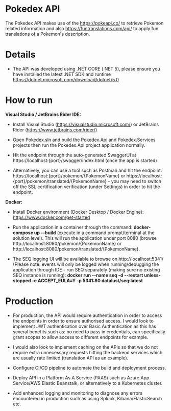 # Pokedex API

The Pokedex API makes use of the https://pokeapi.co/ to retrieve Pokemon related information and also https://funtranslations.com/api/ to apply fun translations of a Pokemon's description.

# Details
- The API was developed using .NET CORE (.NET 5), please ensure you have installed the latest .NET SDK and runtime https://dotnet.microsoft.com/download/dotnet/5.0

# How to run

**Visual Studio / JetBrains Rider IDE:**
- Install Visual Studio (https://visualstudio.microsoft.com/) or JetBrains Rider (https://www.jetbrains.com/rider/)
- Open Pokedex.sln and build the Pokedex.Api and Pokedex.Services projects then run the Pokedex.Api project application normally.

- Hit the endpoint through the auto-generated SwaggerUI at https://localhost:{port}/swagger/index.html (once the app is started)

- Alternatively, you can use a tool such as Postman and hit the endpoint: https://localhost:{port}/pokemon/{PokemonName} or https://localhost:{port}/pokemon/translated/{PokemonName} - you may need to switch off the SSL certification verification (under Settings) in order to hit the endpoint.

**Docker:**
- Install Docker environment (Docker Desktop / Docker Engine): https://www.docker.com/get-started
- Run the application in a container through the command: **docker-compose up --build** (execute in a command prompt/terminal at the solution level). This will run the application under port 8080 (browse http://localhost:8080/pokemon/{PokemonName} or http://localhost:8080/pokemon/translated/{PokemonName}.

- The SEQ logging UI will be available to browse on http://localhost:5341/ (Please note: events will only be logged when running/debugging the application through IDE - run SEQ separately (making sure no existing SEQ instance is running): **docker run --name seq -d --restart unless-stopped -e ACCEPT_EULA=Y -p 5341:80 datalust/seq:latest**

# Production

- For production, the API would require authentication in order to access the endpoints in order to ensure authorised access. I would look to implement JWT authentication over Basic Authentication as this has several benefits such as: no need to pass in credentials, can specifically grant scopes to allow access to different endpoints for example.

- I would also look to implement caching on the APIs so that we do not require extra unnecessary requests hitting the backend services which are usually rate limited (translation API as an example).

- Configure CI/CD pipeline to automate the build and deployment process.

- Deploy API in a Platform As A Service (PAAS) such as Azure App Service/AWS Elastic Beanstalk, or alternatively to a Kubernetes cluster.

- Add enhanced logging and monitoring to diagnose any errors encountered in production such as using Splunk, Kibana/ElasticSearch etc.